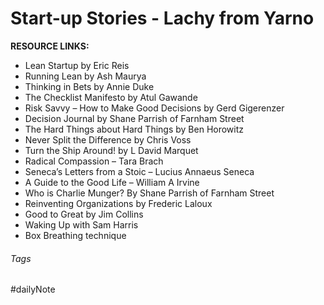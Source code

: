 # Start-up Stories - Lachy from Yarno

**RESOURCE LINKS:**
* Lean Startup by Eric Reis
* Running Lean by Ash Maurya
* Thinking in Bets by Annie Duke
* The Checklist Manifesto by Atul Gawande
* Risk Savvy – How to Make Good Decisions by Gerd Gigerenzer
* Decision Journal by Shane Parrish of Farnham Street
* The Hard Things about Hard Things by Ben Horowitz
* Never Split the Difference by Chris Voss
* Turn the Ship Around\! by L David Marquet
* Radical Compassion – Tara Brach
* Seneca’s Letters from a Stoic – Lucius Annaeus Seneca
* A Guide to the Good Life – William A Irvine
* Who is Charlie Munger? By Shane Parrish of Farnham Street
* Reinventing Organizations by Frederic Laloux
* Good to Great by Jim Collins
* Waking Up with Sam Harris
* Box Breathing technique

###### Tags

#dailyNote